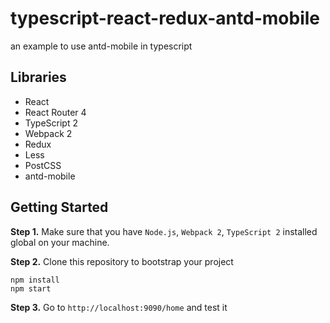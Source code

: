 # typescript-react-redux-antd-mobile

an example to use antd-mobile in typescript

## Libraries

* React
* React Router 4
* TypeScript 2
* Webpack 2
* Redux
* Less
* PostCSS
* antd-mobile

## Getting Started

**Step 1.** Make sure that you have `Node.js`, `Webpack 2`, `TypeScript 2` installed global on your machine.

**Step 2.** Clone this repository to bootstrap your project

```
npm install
npm start
```
**Step 3.** Go to `http://localhost:9090/home` and test it